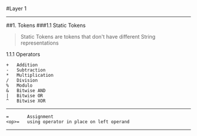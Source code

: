 #Layer 1
___
##1. Tokens
###1.1 Static Tokens
>Static Tokens are tokens that don't have different String representations

1.1.1 Operators
    
    +   Addition 
    -   Subtraction
    *   Multiplication
    /   Division
    %   Modulo
    &   Bitwise AND
    |   Bitwise OR
    ^   Bitwise XOR
___
    =       Assignment
    <op>=   using operator in place on left operand
___
